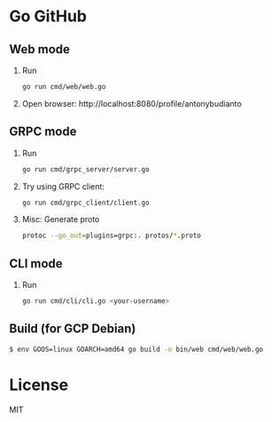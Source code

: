 # Go GitHub

## Web mode
1. Run

   ```sh
   go run cmd/web/web.go
   ```
2. Open browser: http://localhost:8080/profile/antonybudianto

## GRPC mode
1. Run

    ```sh
    go run cmd/grpc_server/server.go
    ```

2. Try using GRPC client:

    ```sh
    go run cmd/grpc_client/client.go
    ```

3. Misc: Generate proto
   
    ```sh
    protoc --go_out=plugins=grpc:. protos/*.proto
    ```

## CLI mode
1. Run

   ```sh
   go run cmd/cli/cli.go <your-username>
   ```

## Build (for GCP Debian)

```sh
$ env GOOS=linux GOARCH=amd64 go build -o bin/web cmd/web/web.go
```

# License
MIT
